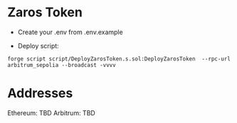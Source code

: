 # Zaros Token

- Create your .env from .env.example

- Deploy script:

```
forge script script/DeployZarosToken.s.sol:DeployZarosToken  --rpc-url arbitrum_sepolia --broadcast -vvvv
```

# Addresses

Ethereum: TBD
Arbitrum: TBD
